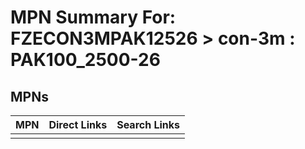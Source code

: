 



# MPN Summary For: FZECON3MPAK12526 > con-3m : PAK100_2500-26

## MPNs
  

|MPN|Direct Links|Search Links|
| :--- | :--- | :--- |
||||
